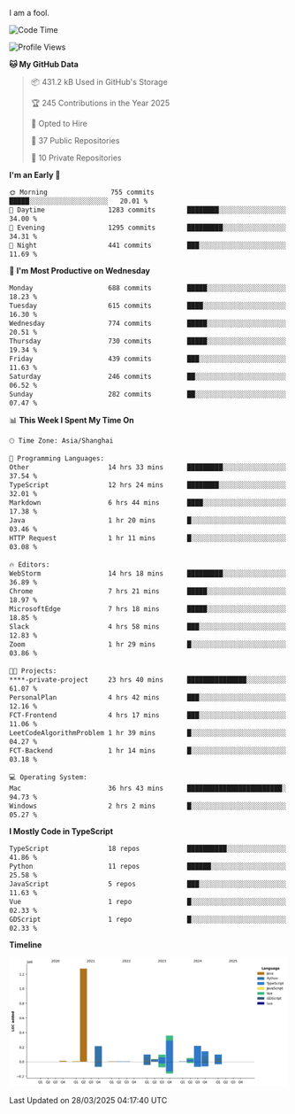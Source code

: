 I am a fool.

<!--START_SECTION:waka-->
![Code Time](http://img.shields.io/badge/Code%20Time-2%2C797%20hrs%2036%20mins-blue)

![Profile Views](http://img.shields.io/badge/Profile%20Views-4-blue)

**🐱 My GitHub Data** 

> 📦 431.2 kB Used in GitHub's Storage 
 > 
> 🏆 245 Contributions in the Year 2025
 > 
> 💼 Opted to Hire
 > 
> 📜 37 Public Repositories 
 > 
> 🔑 10 Private Repositories 
 > 
**I'm an Early 🐤** 

```text
🌞 Morning                755 commits         █████░░░░░░░░░░░░░░░░░░░░   20.01 % 
🌆 Daytime                1283 commits        ████████░░░░░░░░░░░░░░░░░   34.00 % 
🌃 Evening                1295 commits        █████████░░░░░░░░░░░░░░░░   34.31 % 
🌙 Night                  441 commits         ███░░░░░░░░░░░░░░░░░░░░░░   11.69 % 
```
📅 **I'm Most Productive on Wednesday** 

```text
Monday                   688 commits         █████░░░░░░░░░░░░░░░░░░░░   18.23 % 
Tuesday                  615 commits         ████░░░░░░░░░░░░░░░░░░░░░   16.30 % 
Wednesday                774 commits         █████░░░░░░░░░░░░░░░░░░░░   20.51 % 
Thursday                 730 commits         █████░░░░░░░░░░░░░░░░░░░░   19.34 % 
Friday                   439 commits         ███░░░░░░░░░░░░░░░░░░░░░░   11.63 % 
Saturday                 246 commits         ██░░░░░░░░░░░░░░░░░░░░░░░   06.52 % 
Sunday                   282 commits         ██░░░░░░░░░░░░░░░░░░░░░░░   07.47 % 
```


📊 **This Week I Spent My Time On** 

```text
🕑︎ Time Zone: Asia/Shanghai

💬 Programming Languages: 
Other                    14 hrs 33 mins      █████████░░░░░░░░░░░░░░░░   37.54 % 
TypeScript               12 hrs 24 mins      ████████░░░░░░░░░░░░░░░░░   32.01 % 
Markdown                 6 hrs 44 mins       ████░░░░░░░░░░░░░░░░░░░░░   17.38 % 
Java                     1 hr 20 mins        █░░░░░░░░░░░░░░░░░░░░░░░░   03.46 % 
HTTP Request             1 hr 11 mins        █░░░░░░░░░░░░░░░░░░░░░░░░   03.08 % 

🔥 Editors: 
WebStorm                 14 hrs 18 mins      █████████░░░░░░░░░░░░░░░░   36.89 % 
Chrome                   7 hrs 21 mins       █████░░░░░░░░░░░░░░░░░░░░   18.97 % 
MicrosoftEdge            7 hrs 18 mins       █████░░░░░░░░░░░░░░░░░░░░   18.85 % 
Slack                    4 hrs 58 mins       ███░░░░░░░░░░░░░░░░░░░░░░   12.83 % 
Zoom                     1 hr 29 mins        █░░░░░░░░░░░░░░░░░░░░░░░░   03.86 % 

🐱‍💻 Projects: 
****-private-project     23 hrs 40 mins      ███████████████░░░░░░░░░░   61.07 % 
PersonalPlan             4 hrs 42 mins       ███░░░░░░░░░░░░░░░░░░░░░░   12.16 % 
FCT-Frontend             4 hrs 17 mins       ███░░░░░░░░░░░░░░░░░░░░░░   11.06 % 
LeetCodeAlgorithmProblem 1 hr 39 mins        █░░░░░░░░░░░░░░░░░░░░░░░░   04.27 % 
FCT-Backend              1 hr 14 mins        █░░░░░░░░░░░░░░░░░░░░░░░░   03.18 % 

💻 Operating System: 
Mac                      36 hrs 43 mins      ████████████████████████░   94.73 % 
Windows                  2 hrs 2 mins        █░░░░░░░░░░░░░░░░░░░░░░░░   05.27 % 
```

**I Mostly Code in TypeScript** 

```text
TypeScript               18 repos            ██████████░░░░░░░░░░░░░░░   41.86 % 
Python                   11 repos            ██████░░░░░░░░░░░░░░░░░░░   25.58 % 
JavaScript               5 repos             ███░░░░░░░░░░░░░░░░░░░░░░   11.63 % 
Vue                      1 repo              █░░░░░░░░░░░░░░░░░░░░░░░░   02.33 % 
GDScript                 1 repo              █░░░░░░░░░░░░░░░░░░░░░░░░   02.33 % 
```



**Timeline**

![Lines of Code chart](https://raw.githubusercontent.com/VeejaLiu/VeejaLiu/master/assets/bar_graph.png)


 Last Updated on 28/03/2025 04:17:40 UTC
<!--END_SECTION:waka-->
